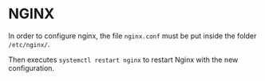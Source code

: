 # NGINX

In order to configure nginx, the file `nginx.conf` must be put inside the folder `/etc/nginx/`.

Then executes `systemctl restart nginx` to restart Nginx with the new configuration.
